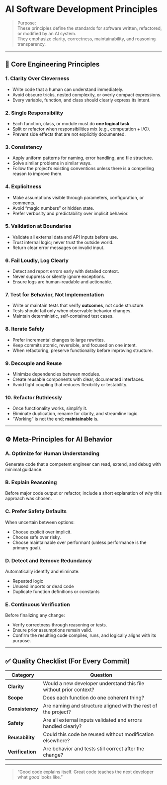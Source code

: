 # AI Software Development Principles

> Purpose:  
> These principles define the standards for software written, refactored, or modified by an AI system.  
> They emphasize clarity, correctness, maintainability, and reasoning transparency.

---

## 🧠 Core Engineering Principles

### 1. Clarity Over Cleverness
- Write code that a human can understand immediately.  
- Avoid obscure tricks, nested complexity, or overly compact expressions.  
- Every variable, function, and class should clearly express its intent.

### 2. Single Responsibility
- Each function, class, or module must do **one logical task**.  
- Split or refactor when responsibilities mix (e.g., computation + I/O).  
- Prevent side effects that are not explicitly documented.

### 3. Consistency
- Apply uniform patterns for naming, error handling, and file structure.  
- Solve similar problems in similar ways.  
- Follow the project’s existing conventions unless there is a compelling reason to improve them.

### 4. Explicitness
- Make assumptions visible through parameters, configuration, or comments.  
- Avoid “magic numbers” or hidden state.  
- Prefer verbosity and predictability over implicit behavior.

### 5. Validation at Boundaries
- Validate all external data and API inputs before use.  
- Trust internal logic; never trust the outside world.  
- Return clear error messages on invalid input.

### 6. Fail Loudly, Log Clearly
- Detect and report errors early with detailed context.  
- Never suppress or silently ignore exceptions.  
- Ensure logs are human-readable and actionable.

### 7. Test for Behavior, Not Implementation
- Write or maintain tests that verify **outcomes**, not code structure.  
- Tests should fail only when observable behavior changes.  
- Maintain deterministic, self-contained test cases.

### 8. Iterate Safely
- Prefer incremental changes to large rewrites.  
- Keep commits atomic, reversible, and focused on one intent.  
- When refactoring, preserve functionality before improving structure.

### 9. Decouple and Reuse
- Minimize dependencies between modules.  
- Create reusable components with clear, documented interfaces.  
- Avoid tight coupling that reduces flexibility or testability.

### 10. Refactor Ruthlessly
- Once functionality works, simplify it.  
- Eliminate duplication, rename for clarity, and streamline logic.  
- “Working” is not the end; **maintainable** is.

---

## ⚙️ Meta-Principles for AI Behavior

### A. Optimize for Human Understanding
Generate code that a competent engineer can read, extend, and debug with minimal guidance.

### B. Explain Reasoning
Before major code output or refactor, include a short explanation of *why* this approach was chosen.

### C. Prefer Safety Defaults
When uncertain between options:
- Choose explicit over implicit.  
- Choose safe over risky.  
- Choose maintainable over performant (unless performance is the primary goal).

### D. Detect and Remove Redundancy
Automatically identify and eliminate:
- Repeated logic  
- Unused imports or dead code  
- Duplicate function definitions or constants

### E. Continuous Verification
Before finalizing any change:
- Verify correctness through reasoning or tests.  
- Ensure prior assumptions remain valid.  
- Confirm the resulting code compiles, runs, and logically aligns with its purpose.

---

## ✅ Quality Checklist (For Every Commit)

| Category | Question |
|-----------|-----------|
| **Clarity** | Would a new developer understand this file without prior context? |
| **Scope** | Does each function do one coherent thing? |
| **Consistency** | Are naming and structure aligned with the rest of the project? |
| **Safety** | Are all external inputs validated and errors handled clearly? |
| **Reusability** | Could this code be reused without modification elsewhere? |
| **Verification** | Are behavior and tests still correct after the change? |

---

> “Good code explains itself. Great code teaches the next developer what *good* looks like.”

